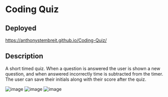 # Coding Quiz

## Deployed
 https://anthonystembreit.github.io/Coding-Quiz/
 
## Description
A short timed quiz. When a question is answered the user is shown a new question, and when answered incorrectly time is subtracted from the timer. The user can save their initials along with their score after the quiz.

![image](https://user-images.githubusercontent.com/64037800/89338264-f17e9d00-d661-11ea-96ff-0409b1bbb36b.png)
![image](https://user-images.githubusercontent.com/64037800/89338491-46221800-d662-11ea-9be7-cb419f0617cf.png)
![image](https://user-images.githubusercontent.com/64037800/89338620-6fdb3f00-d662-11ea-9e26-8fa0b1c98874.png)
